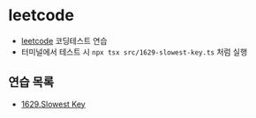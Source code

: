 # leetcode

- [leetcode](https://leetcode.com/problemset/) 코딩테스트 연습
- 터미널에서 테스트 시 `npx tsx src/1629-slowest-key.ts` 처럼 실행

## 연습 목록

- [1629.Slowest Key](https://github.com/delaying/study-leetcode/tree/main/src/1629-slowest-key.ts)
